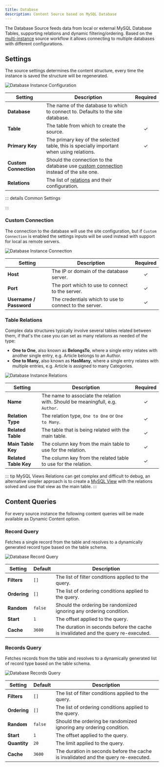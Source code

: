```yaml
---
title: Database
description: Content Source based on MySQL Database
---
```


<!--@include: ../_partials/provider-intro-->

The Database Source feeds data from local or external MySQL Database Tables, supporting relations and dynamic filtering/ordering. Based on the [multi-instance](/essentials-for-yootheme-pro/addons/sources/multi-instance-sources) source workflow it allows connecting to multiple databases with different configurations.

## Settings

The source settings determines the content structure, every time the instance is saved the structure will be regenerated.

![Database Instance Configuration](../assets/providers/db-config.webp)

| Setting | Description | Required |
| ------- | ----------- | :------: |
| **Database** | The name of the database to which to connect to. Defaults to the site database. |
| **Table** | The table from which to create the source. | &#x2713; |
| **Primary Key** | The primary key of the selected table, this is specially important when using relations. | &#x2713; |
| **Custom Connection** | Should the connection to the database use [custom connection](#custom-connection) instead of the site one. |
| **Relations** | The list of [relations](#table-relations) and their configuration. |

::: details Common Settings
<!--@include: ../_partials/provider-common-settings-->
:::

### Custom Connection

The connection to the database will use the site configuration, but if `Custom Connection` is enabled the settings inputs will be used instead with support for local as remote servers.

![Database Instance Connection](../assets/providers/db-config-connection.webp)

| Setting | Description | Required |
| ------- | ----------- | :------: |
| **Host** | The IP or domain of the database server. | &#x2713; |
| **Port** | The port which to use to connect to the server. | &#x2713; |
| **Username / Password** | The credentials which to use to connect to the server. | &#x2713; |

### Table Relations

Complex data structures typically involve several tables related between them, if that's the case you can set as many relations as needed of the type:

- **One to One**, also known as **BelongsTo**, where a single entry relates with another single entry, e.g. Article belongs to an Author.
- **One to Many**, also known as **HasMany**, where a single entry relates with multiple entries, e.g. Article is assigned to many Categories.

![Database Instance Relations](../assets/providers/db-config-relations.webp)

| Setting | Description | Required |
| ------- | ----------- | :------: |
| **Name** | The name to associate the relation with. Should be meaningfull, e.g. `Author`. | &#x2713; |
| **Relation Type** | The relation type, `One to One` or `One to Many`. | &#x2713; |
| **Related Table** | The table that is being related with the main table. | &#x2713; |
| **Main Table Key** | The column key from the main table to use for the relation. | &#x2713; |
| **Related Table Key** | The column key from the related table to use for the relation. | &#x2713; |

::: tip MySQL Views
Relations can get complex and difficult to debug, an alternative simpler approach is to create a [MySQL View](https://dev.mysql.com/doc/refman/8.0/en/view-syntax.html) with the relations solved and use that view as the main table.
:::

## Content Queries

For every source instance the following content queries will be made available as Dynamic Content option.

### Record Query

Fetches a single record from the table and resolves to a dynamically generated record type based on the table schema.

![Database Record Query](../assets/providers/db-query-record.webp)

| Setting | Default | Description |
| ------- | ------- | ----------- |
| **Filters** | `[]` | The list of filter conditions applied to the query. |
| **Ordering** | `[]` | The list of ordering conditions applied to the query. |
| **Random** | `false` | Should the ordering be randomized ignoring any ordering condition. |
| **Start** | `1` | The offset applied to the query. |
| **Cache** | `3600` | The duration in seconds before the cache is invalidated and the query re-executed. |

### Records Query

Fetches records from the table and resolves to a dynamically generated list of record type based on the table schema.

![Database Records Query](../assets/providers/db-query-records.webp)

| Setting | Default | Description |
| ------- | ------- | ----------- |
| **Filters** | `[]` | The list of filter conditions applied to the query. |
| **Ordering** | `[]` | The list of ordering conditions applied to the query. |
| **Random** | `false` | Should the ordering be randomized ignoring any ordering condition. |
| **Start** | `1` | The offset applied to the query. |
| **Quantity** | `20` | The limit applied to the query. |
| **Cache** | `3600` | The duration in seconds before the cache is invalidated and the query re-executed. |
